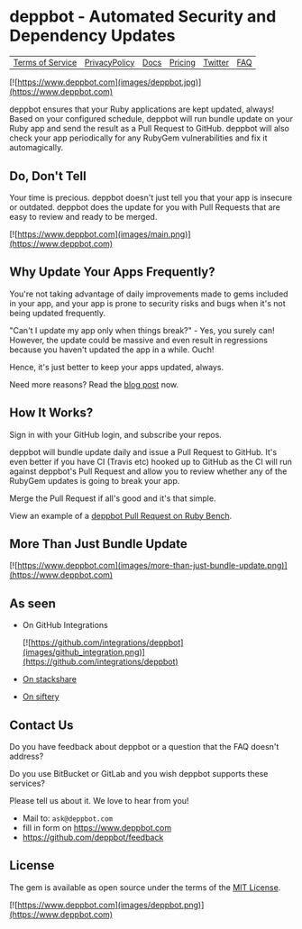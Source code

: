 # deppbot - Automated Security and Dependency Updates

<table>
  <tr>
    <td><a href="https://www.deppbot.com/terms-of-service">Terms of Service</a></td>
    <td><a href="https://www.deppbot.com/privacy-policy)">PrivacyPolicy</a></td>
    <td><a href="https://www.deppbot.com/docs)">Docs</a></td>
    <td><a href="https://www.deppbot.com/pricing)">Pricing</a></td>
    <td><a href="https://twitter.com/deppbot)">Twitter</a></td>
    <td><a href="https://www.deppbot.com/faq)">FAQ</a></td>
  </tr>
</table>

[![https://www.deppbot.com](images/deppbot.jpg)](https://www.deppbot.com)

deppbot ensures that your Ruby applications are kept updated, always! Based on your configured schedule, deppbot will run bundle update on your Ruby app and send the result as a Pull Request to GitHub. deppbot will also check your app periodically for any RubyGem vulnerabilities and fix it automagically.

## Do, Don't Tell

Your time is precious. deppbot doesn't just tell you that your app is insecure or outdated. deppbot does the update for you with Pull Requests that are easy to review and ready to be merged.

[![https://www.deppbot.com](images/main.png)](https://www.deppbot.com)

## Why Update Your Apps Frequently?

You're not taking advantage of daily improvements made to gems included in your app, and your app is prone to security risks and bugs when it's not being updated frequently.

"Can't I update my app only when things break?" - Yes, you surely can! However, the update could be massive and even result in regressions because you haven't updated the app in a while. Ouch!

Hence, it's just better to keep your apps updated, always.

Need more reasons? Read the [blog post](https://github.com/jollygoodcode/jollygoodcode.github.io/issues/3) now.

## How It Works?

Sign in with your GitHub login, and subscribe your repos.

deppbot will bundle update daily and issue a Pull Request to GitHub. It's even better if you have CI (Travis etc) hooked up to GitHub as the CI will run against deppbot's Pull Request and allow you to review whether any of the RubyGem updates is going to break your app.

Merge the Pull Request if all's good and it's that simple.

View an example of a [deppbot Pull Request on Ruby Bench](https://github.com/ruby-bench/ruby-bench-web/pull/123).

## More Than Just Bundle Update

[![https://www.deppbot.com](images/more-than-just-bundle-update.png)](https://www.deppbot.com)

## As seen

- On GitHub Integrations

  [![https://github.com/integrations/deppbot](images/github_integration.png)](https://github.com/integrations/deppbot)

- [On stackshare](http://stackshare.io/deppbot)
- [On siftery](https://www.siftery.com/deppbot)

## Contact Us

Do you have feedback about deppbot or a question that the FAQ doesn't address?

Do you use BitBucket or GitLab and you wish deppbot supports these services?

Please tell us about it. We love to hear from you!

- Mail to: `ask@deppbot.com`
- fill in form on https://www.deppbot.com
- https://github.com/deppbot/feedback

## License

The gem is available as open source under the terms of the [MIT License](http://opensource.org/licenses/MIT).

[![https://www.deppbot.com](images/deppbot.png)](https://www.deppbot.com)
